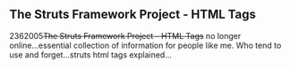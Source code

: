 <article><h2>The Struts Framework Project - HTML Tags</h2><time><span class="day">23</span><span class="month">6</span><span class="year">2005</span></time><strike>The Struts Framework Project - HTML Tags</strike> no longer online...essential collection of information for people like me. Who tend to use and forget...struts html tags explained...</article>